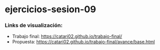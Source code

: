 # ejercicios-sesion-09

### Links de visualización:

- Trabajo final: https://catari02.github.io/trabajo-final/
- Propuesta: https://catari02.github.io/trabajo-final/avance/base.html

